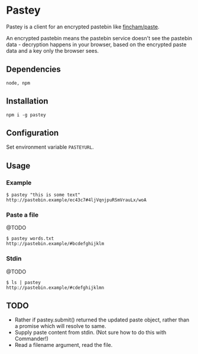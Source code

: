 # Pastey

Pastey is a client for an encrypted pastebin like [fincham/paste](https://github.com/fincham/paste).

An encrypted pastebin means the pastebin service doesn't see the pastebin data - decryption happens in your browser, based on the encrypted paste data and a key only the browser sees.

## Dependencies

    node, npm

## Installation

    npm i -g pastey

## Configuration

Set environment variable `PASTEYURL`.

## Usage

### Example

    $ pastey "this is some text"
    http://pastebin.example/ec43c7#4ljVqnjpuRSmVrauLx/woA

### Paste a file

@TODO

    $ pastey words.txt
    http://pastebin.example/#bcdefghijklm

### Stdin

@TODO

    $ ls | pastey
    http://pastebin.example/#cdefghijklmn

## TODO

* Rather if pastey.submit() returned the updated paste object, rather than a promise which will resolve to same.
* Supply paste content from stdin. (Not sure how to do this with Commander!)
* Read a filename argument, read the file.
